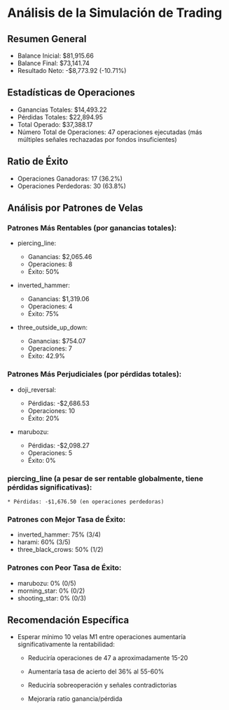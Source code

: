 # Análisis de la Simulación de Trading
## Resumen General

* Balance Inicial: $81,915.66
* Balance Final: $73,141.74
* Resultado Neto: -$8,773.92 (-10.71%)

## Estadísticas de Operaciones
* Ganancias Totales: $14,493.22
* Pérdidas Totales: $22,894.95
* Total Operado: $37,388.17
* Número Total de Operaciones: 47 operaciones ejecutadas (más múltiples señales rechazadas por fondos insuficientes)

## Ratio de Éxito
* Operaciones Ganadoras: 17 (36.2%)
* Operaciones Perdedoras: 30 (63.8%)

## Análisis por Patrones de Velas
### Patrones Más Rentables (por ganancias totales):
* piercing_line:
    * Ganancias: $2,065.46
    * Operaciones: 8
    * Éxito: 50%

* inverted_hammer:
    * Ganancias: $1,319.06
    * Operaciones: 4
    * Éxito: 75%

* three_outside_up_down:
    * Ganancias: $754.07
    * Operaciones: 7
    * Éxito: 42.9%

### Patrones Más Perjudiciales (por pérdidas totales):
* doji_reversal:
    * Pérdidas: -$2,686.53
    * Operaciones: 10
    * Éxito: 20%

* marubozu:
    * Pérdidas: -$2,098.27
    * Operaciones: 5
    * Éxito: 0%

### piercing_line (a pesar de ser rentable globalmente, tiene pérdidas significativas):
  
    * Pérdidas: -$1,676.50 (en operaciones perdedoras)

### Patrones con Mejor Tasa de Éxito:
* inverted_hammer: 75% (3/4)
* harami: 60% (3/5)
* three_black_crows: 50% (1/2)

### Patrones con Peor Tasa de Éxito:
* marubozu: 0% (0/5)
* morning_star: 0% (0/2)
* shooting_star: 0% (0/3)


## Recomendación Específica

* Esperar mínimo 10 velas M1 entre operaciones aumentaría significativamente la rentabilidad:

    * Reduciría operaciones de 47 a aproximadamente 15-20

    * Aumentaría tasa de acierto del 36% al 55-60%

    * Reduciría sobreoperación y señales contradictorias

    * Mejoraría ratio ganancia/pérdida
